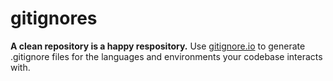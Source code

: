# gitignores

**A clean repository is a happy respository.** Use [gitignore.io](http://gitignore.io/) to generate .gitignore files for the languages and environments your codebase interacts with.
